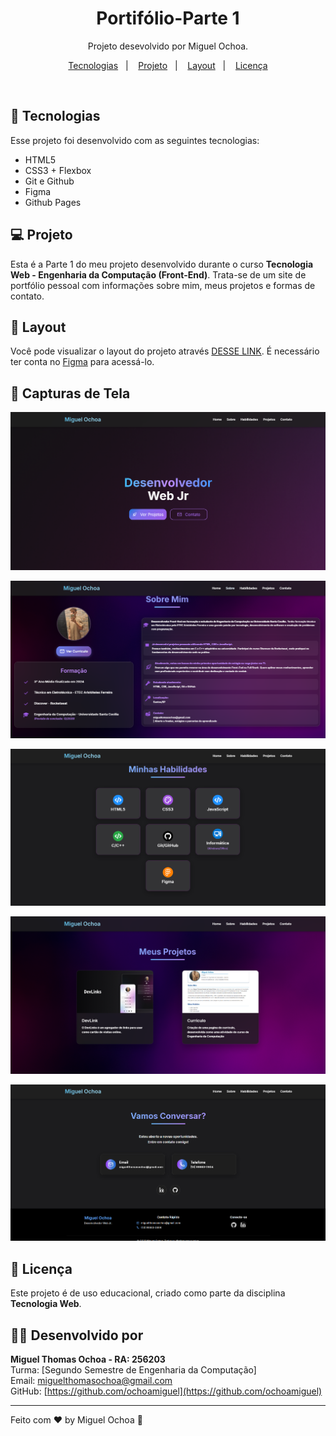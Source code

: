 <h1 align="center"> Portifólio-Parte 1 </h1>

<p align="center">
Projeto desevolvido por Miguel Ochoa. 
</p>

<p align="center">
  <a href="#-tecnologias">Tecnologias</a>&nbsp;&nbsp;&nbsp;|&nbsp;&nbsp;&nbsp;
  <a href="#-projeto">Projeto</a>&nbsp;&nbsp;&nbsp;|&nbsp;&nbsp;&nbsp;
  <a href="#-layout">Layout</a>&nbsp;&nbsp;&nbsp;|&nbsp;&nbsp;&nbsp;
  <a href="#memo-licença">Licença</a>
</p>
<br>

## 🚀 Tecnologias

Esse projeto foi desenvolvido com as seguintes tecnologias:

- HTML5
- CSS3 + Flexbox
- Git e Github
- Figma
- Github Pages

## 💻 Projeto

Esta é a Parte 1 do meu projeto desenvolvido durante o curso **Tecnologia Web - Engenharia da Computação (Front-End)**. Trata-se de um site de portfólio pessoal com informações sobre mim, meus projetos e formas de contato.

## 🔖 Layout

Você pode visualizar o layout do projeto através [DESSE LINK](https://www.figma.com/design/M9zZBDFBjXYgHoWbT6zTTN/Portifólio?node-id=0-1&p=f&t=1Uj9BKpUWliYt5WZ-0). É necessário ter conta no [Figma](https://figma.com) para acessá-lo.

## 📸 Capturas de Tela

<p align="center">
  <img alt="home page" src="./images/Desktop-home.png">
</p>
<p align="center">
  <img alt="sobre page" src="\images\Desktop-sobre.png">
</p>
<p align="center">
  <img alt="habilidades page" src="\images\Desktop-habilidades.png">
</p>
<p align="center">
  <img alt="\projetos page" src="\images\Desktop-projetos.png">
</p>
<p align="center">
  <img alt="contato page" src="\images\Desktop-contato.png">
</p>


## :memo: Licença

Este projeto é de uso educacional, criado como parte da disciplina **Tecnologia Web**.

## 🙋‍♀️ Desenvolvido por

**Miguel Thomas Ochoa - RA: 256203**  
Turma: [Segundo Semestre de Engenharia da Computação]  
Email: miguelthomasochoa@gmail.com  
GitHub: [https://github.com/ochoamiguel](https://github.com/ochoamiguel)

---

Feito com ♥ by Miguel Ochoa :wave: 
